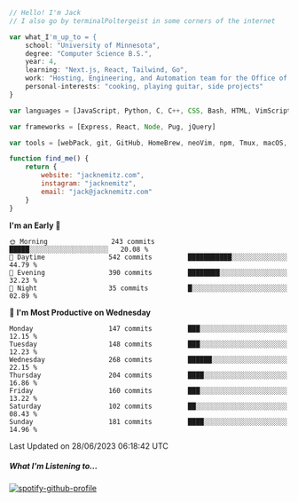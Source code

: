 ```javascript
// Hello! I'm Jack
// I also go by terminalPoltergeist in some corners of the internet

var what_I'm_up_to = {
    school: "University of Minnesota",
    degree: "Computer Science B.S.",
    year: 4,
    learning: "Next.js, React, Tailwind, Go",
    work: "Hosting, Engineering, and Automation team for the Office of Information Technology at UMN",
    personal-interests: "cooking, playing guitar, side projects"
}

var languages = [JavaScript, Python, C, C++, CSS, Bash, HTML, VimScript]

var frameworks = [Express, React, Node, Pug, jQuery]

var tools = [webPack, git, GitHub, HomeBrew, neoVim, npm, Tmux, macOS, Ubuntu, Docker, Nginx]

function find_me() {
    return {
        website: "jacknemitz.com",
        instagram: "jacknemitz",
        email: "jack@jacknemitz.com"
    }
}
```

<!--START_SECTION:waka-->
**I'm an Early 🐤** 

```text
🌞 Morning                243 commits         █████░░░░░░░░░░░░░░░░░░░░   20.08 % 
🌆 Daytime                542 commits         ███████████░░░░░░░░░░░░░░   44.79 % 
🌃 Evening                390 commits         ████████░░░░░░░░░░░░░░░░░   32.23 % 
🌙 Night                  35 commits          █░░░░░░░░░░░░░░░░░░░░░░░░   02.89 % 
```
📅 **I'm Most Productive on Wednesday** 

```text
Monday                   147 commits         ███░░░░░░░░░░░░░░░░░░░░░░   12.15 % 
Tuesday                  148 commits         ███░░░░░░░░░░░░░░░░░░░░░░   12.23 % 
Wednesday                268 commits         ██████░░░░░░░░░░░░░░░░░░░   22.15 % 
Thursday                 204 commits         ████░░░░░░░░░░░░░░░░░░░░░   16.86 % 
Friday                   160 commits         ███░░░░░░░░░░░░░░░░░░░░░░   13.22 % 
Saturday                 102 commits         ██░░░░░░░░░░░░░░░░░░░░░░░   08.43 % 
Sunday                   181 commits         ████░░░░░░░░░░░░░░░░░░░░░   14.96 % 
```



 Last Updated on 28/06/2023 06:18:42 UTC
<!--END_SECTION:waka-->

##### What I'm Listening to...

[![spotify-github-profile](https://spotify-github-profile.vercel.app/api/view?uid=jack.nemitz&cover_image=true&show_offline=true&bar_color=53b14f&bar_color_cover=false&background_color=121212FF)](https://spotify-github-profile.vercel.app/api/view?uid=jack.nemitz&redirect=true)

